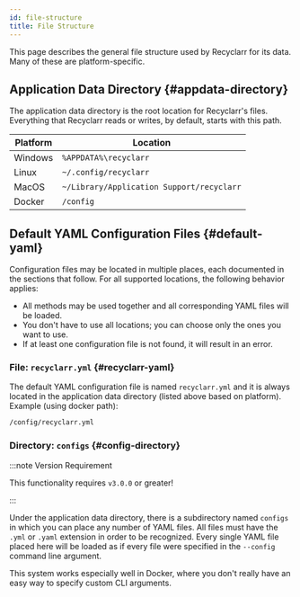 ```yaml
---
id: file-structure
title: File Structure
---
```


This page describes the general file structure used by Recyclarr for its data. Many of these are
platform-specific.

## Application Data Directory {#appdata-directory}

The application data directory is the root location for Recyclarr's files. Everything that Recyclarr
reads or writes, by default, starts with this path.

| Platform | Location                                  |
| -------- | ----------------------------------------- |
| Windows  | `%APPDATA%\recyclarr`                     |
| Linux    | `~/.config/recyclarr`                     |
| MacOS    | `~/Library/Application Support/recyclarr` |
| Docker   | `/config`                                 |

## Default YAML Configuration Files {#default-yaml}

Configuration files may be located in multiple places, each documented in the sections that follow.
For all supported locations, the following behavior applies:

- All methods may be used together and all corresponding YAML files will be loaded.
- You don't have to use all locations; you can choose only the ones you want to use.
- If at least one configuration file is not found, it will result in an error.

### File: `recyclarr.yml` {#recyclarr-yaml}

The default YAML configuration file is named `recyclarr.yml` and it is always located in the
application data directory (listed above based on platform). Example (using docker path):

```txt
/config/recyclarr.yml
```

### Directory: `configs` {#config-directory}

:::note Version Requirement

This functionality requires `v3.0.0` or greater!

:::

Under the application data directory, there is a subdirectory named `configs` in which you can place
any number of YAML files. All files must have the `.yml` or `.yaml` extension in order to be
recognized. Every single YAML file placed here will be loaded as if every file were specified in the
`--config` command line argument.

This system works especially well in Docker, where you don't really have an easy way to specify
custom CLI arguments.
